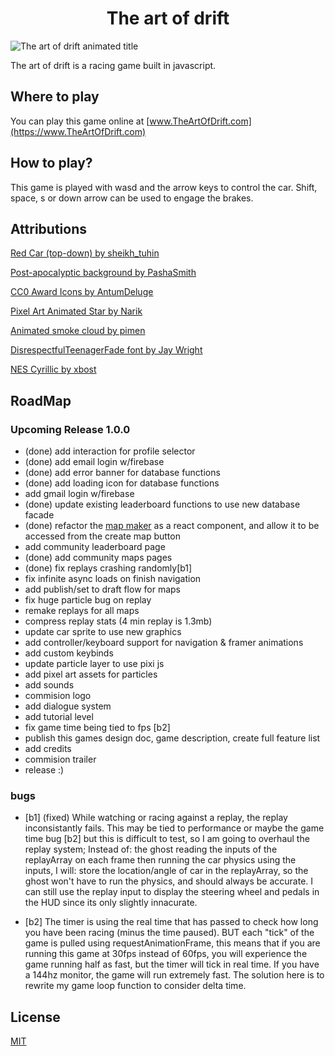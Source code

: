 <h1 align="center"> The art of drift </h1>

![The art of drift animated title](https://github.com/MichaelGombos/browser-driving-demo/blob/main/public/title.gif?raw=true)

The art of drift is a racing game built in javascript.


## Where to play

You can play this game online at [www.TheArtOfDrift.com](https://www.TheArtOfDrift.com)

## How to play?

This game is played with wasd and the arrow keys to control the car. Shift, space, s or down arrow can be used to engage the brakes.

## Attributions

[Red Car (top-down) by sheikh_tuhin](https://opengameart.org/content/red-car-top-down)

[Post-apocalyptic background by PashaSmith](https://pashasmith.itch.io/post-apocalyptic-background)

[CC0 Award Icons by AntumDeluge](https://opengameart.org/content/cc0-award-icons)

[Pixel Art Animated Star by Narik](https://soulofkiran.itch.io/pixel-art-animated-star)

[Animated smoke cloud by pimen](https://pimen.itch.io/smoke-vfx-1)

[DisrespectfulTeenagerFade font by Jay Wright](http://www.pentacom.jp/pentacom/bitfontmaker2/gallery/?id=920)

[NES Cyrillic by xbost](http://www.pentacom.jp/pentacom/bitfontmaker2/gallery/?id=2639)

## RoadMap

### Upcoming Release 1.0.0

- (done) add interaction for profile selector 
- (done) add email login w/firebase
- (done) add error banner for database functions
- (done) add loading icon for database functions
- add gmail login w/firebase
- (done) update existing leaderboard functions to use new database facade
- (done) refactor the [map maker](https://michaelgombos.github.io/browser-driving-map-creator/) as a react component, and allow it to be accessed from the create map button
- add community leaderboard page
- (done) add community maps pages
- (done) fix replays crashing randomly[b1]
- fix infinite async loads on finish navigation
- add publish/set to draft flow for maps
- fix huge particle bug on replay
- remake replays for all maps
- compress replay stats (4 min replay is 1.3mb)
- update car sprite to use new graphics
- add controller/keyboard support for navigation & framer animations
- add custom keybinds
- update particle layer to use pixi js
- add pixel art assets for particles
- add sounds
- commision logo
- add dialogue system
- add tutorial level
- fix game time being tied to fps [b2]
- publish this games design doc, game description, create full feature list
- add credits
- commision trailer
- release :)

### bugs

- [b1] (fixed) While watching or racing against a replay, the replay inconsistantly fails. This may be tied to performance or maybe the game time bug [b2] but this is difficult to test, so I am going to overhaul the replay system; Instead of:
 the ghost reading the inputs of the replayArray on each frame then running the car physics using the inputs,
I will:
   store the location/angle of car in the replayArray, so the ghost won't have to run the physics, and should always be accurate. I can still use the replay input to display the steering wheel and pedals in the HUD since its only slightly innacurate.

- [b2] The timer is using the real time that has passed to check how long you have been racing (minus the time paused). BUT each "tick" of the game is pulled using requestAnimationFrame, this means that if you are running this game at 30fps instead of 60fps, you will experience the game running half as fast, but the timer will tick in real time. If you have a 144hz monitor, the game will run extremely fast. The solution here is to rewrite my game loop function to consider delta time.


## License

[MIT](https://choosealicense.com/licenses/mit/)
